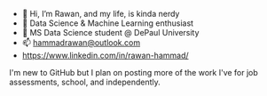 - 👋 Hi, I’m Rawan, and my life, is kinda nerdy
- 👀 Data Science & Machine Learning enthusiast
- 🌱 MS Data Science student @ DePaul University
- 📫 hammadrawan@outlook.com
- https://www.linkedin.com/in/rawan-hammad/

I'm new to GitHub but I plan on posting more of the work I've for job assessments, school, and independently. 
